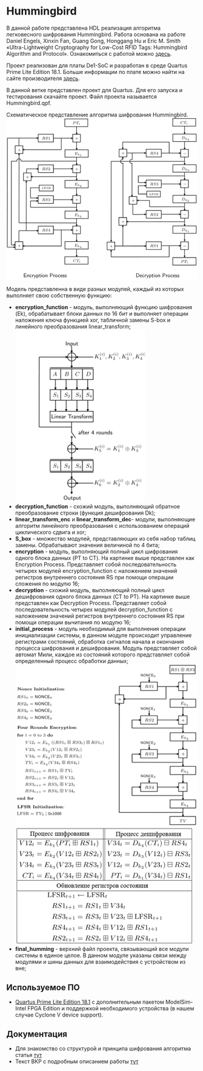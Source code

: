 # Hummingbird

  В данной работе представлена HDL реализация алгоритма легковесного шифрования Hummingbird. Работа основана на работе Daniel Engels, Xinxin Fan, Guang Gong, Honggang Hu и Eric M. Smith «Ultra-Lightweight Cryptography for Low-Cost RFID Tags: Hummingbird Algorithm and Protocol». Ознакомиться с работой можно [здесь](http://www.silicon-russia.com/2017/06/09/arduino-and-fpga/).

  Проект реализован для платы De1-SoC и разработан в среде Quartus Prime Lite Edition 18.1. Больше информации по плате можно найти на сайте производителя [здесь](https://www.terasic.com.tw/cgi-bin/page/archive.pl?Language=English&CategoryNo=205&No=836&PartNo=4).

  В данной ветке представлен проект для Quartus. Для его запуска и тестирования скачайте проект. Файл проекта называется Hummingbird.qpf.

  Схематическое представление алгоритма шифрования Hummingbird.
![Hummingbird diagram](source/Hummingbird_bloc-diagram.png) 

  Модель представленна в виде разных модулей, каждый из которых выполняет свою собственную функцию:
- **encryption_function** - модуль, выполняющий функцию шифрования (Ek), обрабатывает блоки данных по 16 бит и выполняет операции наложения ключа функцией xor, табличной замены S-box и линейного преобразования linear_transform;
![encription_function](source/encription_function.png) 
- **decryption_function** - схожий модуль, выполняющий обратное преобразование строки (функция дешифрования Dk);
- **linear_transform_enc** и **linear_transform_dec**- модули, выполняющие алгоритм линейного преобразования с использованием операций циклического сдвига и xor;
- **S_box** - множество модулей, представляющих из себя набор таблиц замены. Обрабатывают значения величиной по 4 бита;
- **encryption** - модуль, выполняющий полный цикл шифрования одного блока данных (PT to CT). На картинке выше представлен как Encryption Process. Представляет собой последовательность четырех модулей encryption_function с наложением значений регистров внутреннего состояния RS при помощи операции сложения по модулю 16;
- **decryption** - схожий модуль, выполняющий полный цикл дешифрования одного блока данных (CT to PT). На картинке выше представлен как Decryption Process. Представляет собой последовательность четырех модулей decryption_function с наложением значений регистров внутреннего состояния RS при помощи операции вычитания по модулю 16;
- **initial_process** - модуль необходимый для выполнения операции инициализации системы, в данном модуле происходит управление регистрами состояний, обработка сигналов начала и окончания процесса шифрования и дешифрования. Модуль представляет собой автомат Мили, каждое из состояний которого представляет собой определенный процесс обработки данных;
![init_process](source/init_process.png) 
![update_rs](source/update_rs.png) 
- **final_humming** - верхний файл проекта, связывающий все модули системы в единое целое. В данном модуле указаны связи между модулями и шины данных для взаимодействия с устройством из вне;

## Используемое ПО
- [Quartus Prime Lite Edition 18.1](https://fpgasoftware.intel.com/18.1/?edition=lite&platform=windows) с дополнительным пакетом ModelSim-Intel FPGA Edition и поддержкой необходимого устройства (в нашем случае Cyclone V device support).

## Документация
- Для знакомство со структурой и принципа шифрования алгоритма статья [тут](https://www.terasic.com.tw/cgi-bin/page/archive.pl?Language=English&CategoryNo=205&No=836&PartNo=4)
- Текст ВКР с подробным описанием работы [тут](source/ДвойнишниковНЕ_ВКР.pdf)
